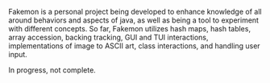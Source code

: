 Fakemon is a personal project being developed to enhance knowledge of all around behaviors and aspects of java, as well as being a tool to experiment with different concepts. 
So far, Fakemon utilizes hash maps, hash tables, array accession, backing tracking, GUI and TUI interactions, implementations of image to ASCII art, class interactions, and handling user input.

In progress, not complete.
